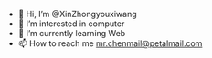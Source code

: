 - 👋 Hi, I’m @XinZhongyouxiwang
- 👀 I’m interested in computer
- 🌱 I’m currently learning Web
- 📫 How to reach me mr.chenmail@petalmail.com
<!---
XinZhongyouxiwang/XinZhongyouxiwang is a ✨ special ✨ repository because its `README.md` (this file) appears on your GitHub profile.
You can click the Preview link to take a look at your changes.
--->
